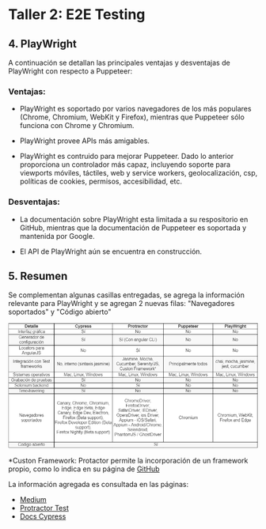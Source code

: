 # Taller 2: E2E Testing 

## 4. PlayWright

A continuación se detallan las principales ventajas y desventajas de PlayWright con respecto a Puppeteer:

### Ventajas:

* PlayWright es soportado por varios navegadores de los más populares (Chrome, Chromium, WebKit y Firefox), mientras que Puppeteer sólo funciona con Chrome y Chromium.

* PlayWright provee APIs más amigables.

* PlayWright es contruido para mejorar Puppeteer. Dado lo anterior proporciona un controlador más capaz, incluyendo soporte para viewports móviles, táctiles, web y service workers, geolocalización, csp, políticas de cookies, permisos, accesibilidad, etc.

### Desventajas:

* La documentación sobre PlayWright esta limitada a su respositorio en GitHub, mientras que la documentación de Puppeteer es soportada y mantenida por Google.

* El API de PlayWright aún se encuentra en construcción.

## 5. Resumen

Se complementan algunas casillas entregadas, se agrega la información relevante para PlayWright y se agregan 2 nuevas filas: 
"Navegadores soportados" y "Código abierto"

![](https://github.com/avargas20/taller2-miso4208/blob/master/docs/images/5%20punto.png)

*Custon Framework: Protactor permite la incorporación de un framework propio, como lo indica en su página de [GitHub](https://github.com/angular/protractor/blob/5.4.1/lib/frameworks/README.md#custom-frameworks)

La información agregada es consultada en las páginas:

* [Medium](https://medium.com/@rogger.fernandes10/e2e-tests-integrating-microsoft-playwright-with-mocha-and-chai-cb37016b63c3)
* [Protractor Test](https://www.protractortest.org/#/browser-support)
* [Docs Cypress](https://docs.cypress.io/guides/guides/launching-browsers.html#Browsers)
